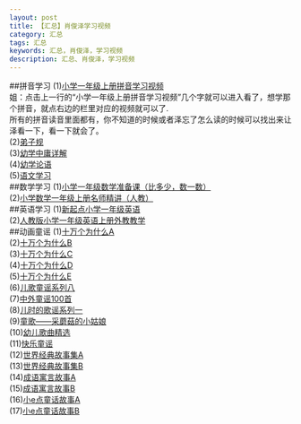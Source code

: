 ```yaml
---
layout: post
title: 【汇总】肖俊泽学习视频
category: 汇总
tags: 汇总  
keywords: 汇总，肖俊泽，学习视频
description: 汇总、肖俊泽，学习视频
---
```


##拼音学习
(1)[小学一年级上册拼音学习视频](http://www.chuanke.com/v7118526-190170-1089740.html)<br>
姐：点击上一行的“小学一年级上册拼音学习视频”几个字就可以进入看了，想学那个拼音，就点右边的栏里对应的视频就可以了.<br>所有的拼音读音里面都有，你不知道的时候或者泽忘了怎么读的时候可以找出来让泽看一下，看一下就会了。<br>
(2)[弟子规](http://my.tv.sohu.com/pl/9112683/83293948.shtml)<br>
(3)[幼学中庸详解](http://my.tv.sohu.com/pl/9109411.shtml)<br>
(4)[幼学论语](http://my.tv.sohu.com/pl/9109419.shtml)<br>
(5)[语文学习](http://my.tv.sohu.com/pl/9112863.shtml)<br>
##数学学习
(1)[小学一年级数学准备课（比多少，数一数）](http://www.chuanke.com/v33558-117840-268101.html)<br>
(2)[小学数学一年级上册名师精讲（人教）](http://www.chuanke.com/v7118526-189746-1089578.html)<br>
##英语学习
(1)[新起点小学一年级英语](http://www.chuanke.com/v5643235-187302-1041883.html)<br>
(2)[人教版小学一年级英语上册外教教学](http://study.163.com/course/courseMain.htm?courseId=1017006)<br>
##动画童谣
(1)[十万个为什么A](http://my.tv.sohu.com/pl/9111350.shtml)<br>
(2)[十万个为什么B](http://my.tv.sohu.com/pl/9111351.shtml)<br>
(3)[十万个为什么C](http://my.tv.sohu.com/pl/9111349.shtml)<br>
(4)[十万个为什么D](http://my.tv.sohu.com/pl/9111353.shtml)<br>
(5)[十万个为什么E](http://my.tv.sohu.com/pl/9110555.shtml)<br>
(6)[儿歌童谣系列八](http://my.tv.sohu.com/pl/9110554.shtml)<br>
(7)[中外童谣100首](http://my.tv.sohu.com/pl/9109027.shtml)<br>
(8)[儿时的歌谣系列一](http://my.tv.sohu.com/pl/9109047.shtml)<br>
(9)[童歌——采蘑菇的小姑娘](http://my.tv.sohu.com/pl/9109086/83161302.shtml)<br>
(10)[幼儿歌曲精选](http://my.tv.sohu.com/pl/9109085/83161088.shtml)<br>
(11)[快乐童谣](http://my.tv.sohu.com/pl/9109091.shtml)<br>
(12)[世界经典故事集A](http://my.tv.sohu.com/pl/9109092.shtml)<br>
(13)[世界经典故事集B](http://my.tv.sohu.com/pl/9109093.shtml)<br>
(14)[成语寓言故事A](http://my.tv.sohu.com/pl/9109094.shtml)<br>
(15)[成语寓言故事B](http://my.tv.sohu.com/pl/9109095.shtml)<br>
(16)[小e点童话故事A](http://my.tv.sohu.com/pl/9109403.shtml)<br>
(17)[小e点童话故事B](http://my.tv.sohu.com/pl/9109404.shtml)<br>




       

		


